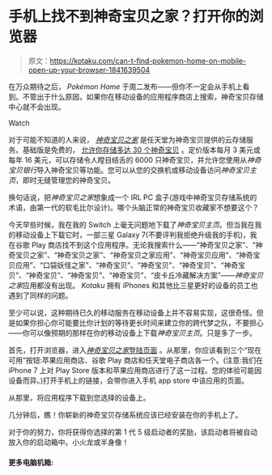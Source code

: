 # 手机上找不到神奇宝贝之家？打开你的浏览器

> 原文：<https://kotaku.com/can-t-find-pokemon-home-on-mobile-open-up-your-browser-1841639504>

在万众期待之后， *Pokémon Home* 于周二发布——但你不一定会从手机上看到。不管出于什么原因，如果你在移动设备的应用程序商店上搜索，神奇宝贝存储中心就不会出现。

Watch

对于可能不知道的人来说， [*神奇宝贝之家*](https://home.pokemon.com/en-us/) 是任天堂为神奇宝贝提供的云存储服务。基础版是免费的， [允许你存储多达 30 个神奇宝贝](https://kotaku.com/nintendo-explains-how-pokemon-home-will-work-1841304271) 。定价版本每月 3 美元或每年 16 美元，可以存储令人瞠目结舌的 6000 只神奇宝贝，并允许您使用从*神奇宝贝银行*导入神奇宝贝等功能。您可以从您的交换机或移动设备访问*神奇宝贝主页*，即时无缝管理您的神奇宝贝。

换句话说，把*神奇宝贝之家*想象成一个 IRL PC 盒子(游戏中神奇宝贝存储系统的术语，由第一代的软毛比尔设计)。哪个头脑正常的神奇宝贝收藏家不想要这个？

今天早些时候，我在我的 Switch 上毫无问题地下载了*神奇宝贝主页*。但当我在我的移动设备上下载它时，一部三星 Galaxy 7(不要评判我拒绝升级我的手机)，我在谷歌 Play 商店找不到这个应用程序。无论我搜索什么——“神奇宝贝之家”、“神奇宝贝之家”、“神奇宝贝之家”、“神奇宝贝之家应用”、“神奇宝贝应用”、“神奇宝贝应用”、“口袋妖怪之家”、“神奇宝贝”、“神奇宝贝”、“神奇宝贝”、“神奇宝贝”、“神奇宝贝”、“神奇宝贝”、“神奇宝贝”、“皮卡丘冷藏解决方案”——*神奇宝贝之家*应用都没有出现。 *Kotaku* 拥有 iPhones 和其他比三星更好的设备的员工也遇到了同样的问题。

至少可以说，这种期待已久的移动服务在移动设备上并不容易实现，这很奇怪。但是如果你担心你可能要比你计划的等待更长时间来建立你的跨代梦之队，不要担心——你可以像预期的那样在你的移动设备上下载*神奇宝贝主页*。只是多了一步。

首先，打开浏览器，进入[*神奇宝贝之家*登陆页面](https://home.pokemon.com/en-us/) 。从那里，你应该看到三个“现在可用”按钮:苹果应用商店、谷歌 Play 商店和任天堂电子商店各一个。(注意:我们在 iPhone 7 上对 Play Store 版本和苹果应用商店进行了这一过程。您的体验可能因设备而异。)打开手机上的链接，会带你进入手机 app store 中该应用的页面。

从那里，将应用程序下载到您选择的设备上。

几分钟后，瞧！你崭新的神奇宝贝存储系统应该已经安装在你的手机上了。

对于你的努力，你将获得你选择的第 1 代 5 级启动者的奖励，该启动者将被自动放入你的启动箱中。小火龙或半身像！

#### 更多电脑机箱: